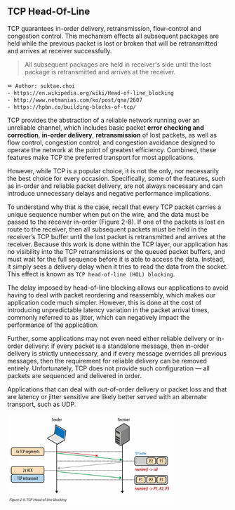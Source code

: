 ## TCP Head-Of-Line
TCP guarantees in-order delivery, retransmission, flow-control and congestion control. This mechanism effects all subsequent packages are held while the previous packet is lost or broken that will be retransmitted and arrives at receiver successfully.

> All subsequent packages are held in receiver's side until the lost package is retransmitted and arrives at the receiver.

```
ㅁ Author: suktae.choi
- https://en.wikipedia.org/wiki/Head-of-line_blocking
- http://www.netmanias.com/ko/post/qna/2607
- https://hpbn.co/building-blocks-of-tcp/
```

TCP provides the abstraction of a reliable network running over an unreliable channel, which includes basic packet **error checking and correction**, **in-order delivery**, **retransmission** of lost packets, as well as flow control, congestion control, and congestion avoidance designed to operate the network at the point of greatest efficiency. Combined, these features make TCP the preferred transport for most applications.

However, while TCP is a popular choice, it is not the only, nor necessarily the best choice for every occasion. Specifically, some of the features, such as in-order and reliable packet delivery, are not always necessary and can introduce unnecessary delays and negative performance implications.

To understand why that is the case, recall that every TCP packet carries a unique sequence number when put on the wire, and the data must be passed to the receiver in-order (Figure 2-8). If one of the packets is lost en route to the receiver, then all subsequent packets must be held in the receiver’s TCP buffer until the lost packet is retransmitted and arrives at the receiver. Because this work is done within the TCP layer, our application has no visibility into the TCP retransmissions or the queued packet buffers, and must wait for the full sequence before it is able to access the data. Instead, it simply sees a delivery delay when it tries to read the data from the socket. This effect is known as `TCP head-of-line (HOL) blocking`.

The delay imposed by head-of-line blocking allows our applications to avoid having to deal with packet reordering and reassembly, which makes our application code much simpler. However, this is done at the cost of introducing unpredictable latency variation in the packet arrival times, commonly referred to as jitter, which can negatively impact the performance of the application.

Further, some applications may not even need either reliable delivery or in-order delivery: if every packet is a standalone message, then in-order delivery is strictly unnecessary, and if every message overrides all previous messages, then the requirement for reliable delivery can be removed entirely. Unfortunately, TCP does not provide such configuration — all packets are sequenced and delivered in order.

Applications that can deal with out-of-order delivery or packet loss and that are latency or jitter sensitive are likely better served with an alternate transport, such as UDP.

<img src="images/Screen%20Shot%202016-08-20%20at%2019.54.48.png" width="75%">
